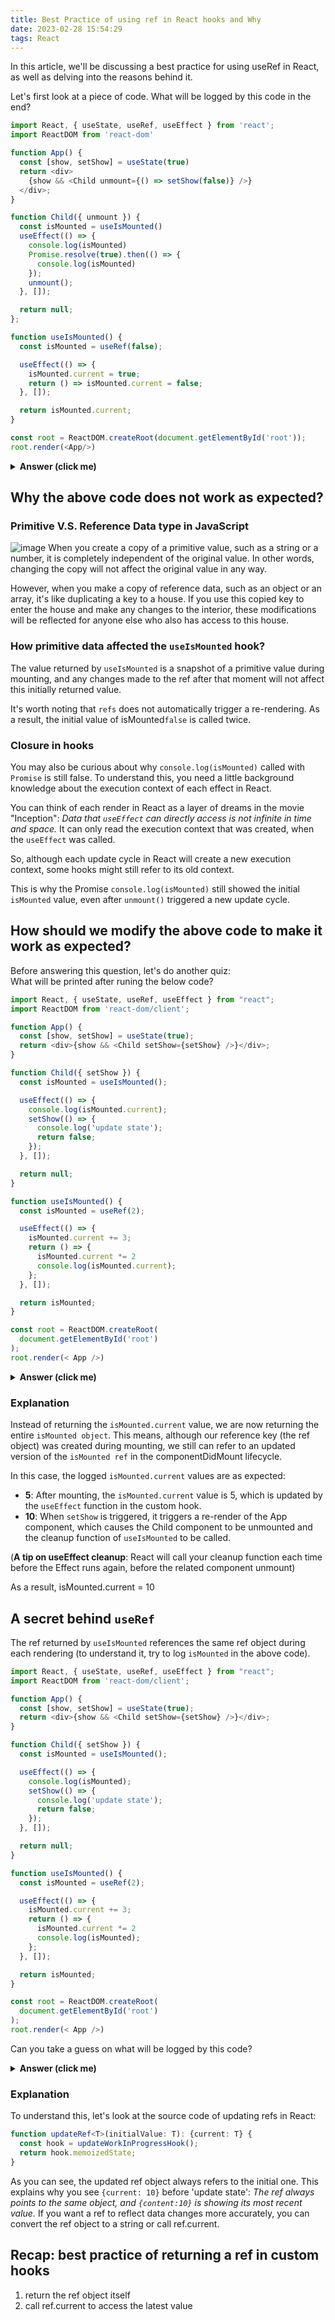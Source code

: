 ```yaml
---
title: Best Practice of using ref in React hooks and Why
date: 2023-02-28 15:54:29
tags: React
---
```


In this article, we'll be discussing a best practice for using useRef in React, as well as delving into the reasons behind it.

Let's first look at a piece of code. What will be logged by this code in the end?
```js
import React, { useState, useRef, useEffect } from 'react';
import ReactDOM from 'react-dom'

function App() {
  const [show, setShow] = useState(true)
  return <div>
    {show && <Child unmount={() => setShow(false)} />}
  </div>;
}

function Child({ unmount }) {
  const isMounted = useIsMounted()
  useEffect(() => {
    console.log(isMounted)
    Promise.resolve(true).then(() => {
      console.log(isMounted)
    });
    unmount(); 
  }, []);

  return null;
};

function useIsMounted() {
  const isMounted = useRef(false);

  useEffect(() => {
    isMounted.current = true;
    return () => isMounted.current = false;
  }, []);

  return isMounted.current;
}

const root = ReactDOM.createRoot(document.getElementById('root'));
root.render(<App/>)
```
<details><summary><b>Answer (click me)</b></summary>
<p>

```js
// mount 
false
// update
false
```

```jsx
function Child({ unmount }) {
  const isMounted = useIsMounted() // mounting
  useEffect(() => {
    console.log(isMounted) // mounted
    Promise.resolve(true).then(() => {
      console.log(isMounted) // update
    });
    unmount(); // called when mounted, cause an update
  }, []);

  return null;
};

function useIsMounted() {
  const isMounted = useRef(false); // mounting

  useEffect(() => {
    isMounted.current = true; // mounted
    return () => isMounted.current = false; // cleanup function called during next update
  }, []);

  return isMounted.current; // mounting
}
```

</p>
</details>

## Why the above code does not work as expected?
### Primitive V.S. Reference Data type in JavaScript
![image](https://user-images.githubusercontent.com/51183663/221996628-e8465f1a-21ec-4f42-838d-a6b41ad17047.png)
When you create a copy of a primitive value, such as a string or a number, it is completely independent of the original value. In other words, changing the copy will not affect the original value in any way.

However, when you make a copy of reference data, such as an object or an array, it's like duplicating a key to a house. If you use this copied key to enter the house and make any changes to the interior, these modifications will be reflected for anyone else who also has access to this house.

### How primitive data affected the `useIsMounted` hook?
The value returned by ```useIsMounted``` is a snapshot of a primitive value during mounting, and any changes made to the ref after that moment will not affect this initially returned value.

It's worth noting that `refs` does not automatically trigger a re-rendering. As a result, the initial value of isMounted```false``` is called twice.

### Closure in hooks
You may also be curious about why `console.log(isMounted)` called with `Promise` is still false. To understand this, you need a little background knowledge about the execution context of each effect in React.

You can think of each render in React as a layer of dreams in the movie "Inception": 
*Data that `useEffect` can directly access is not infinite in time and space.*
It can only read the execution context that was created, when the `useEffect` was called.

So, although each update cycle in React will create a new execution context, some hooks might still refer to its old context.

This is why the Promise `console.log(isMounted)` still showed the initial `isMounted` value, even after `unmount()` triggered a new update cycle.

## How should we modify the above code to make it work as expected?
Before answering this question, let's do another quiz:    
What will be printed after runing the below code?
```js
import React, { useState, useRef, useEffect } from "react";
import ReactDOM from 'react-dom/client';

function App() {
  const [show, setShow] = useState(true);
  return <div>{show && <Child setShow={setShow} />}</div>;
}

function Child({ setShow }) {
  const isMounted = useIsMounted();

  useEffect(() => {
    console.log(isMounted.current);
    setShow(() => {
      console.log('update state');
      return false;
    });
  }, []);

  return null;
}

function useIsMounted() {
  const isMounted = useRef(2);

  useEffect(() => {
    isMounted.current += 3;
    return () => {
      isMounted.current *= 2
      console.log(isMounted.current);
    };
  }, []);

  return isMounted;
}

const root = ReactDOM.createRoot(
  document.getElementById('root')
);
root.render(< App />)
```
<details><summary><b>Answer (click me)</b></summary>
<p>

```js
// mounted
5
"update state"
// after state updated
10
```

</p>
</details>

### Explanation
Instead of returning the `isMounted.current` value, we are now returning the entire `isMounted object`. This means, although our reference key (the ref object) was created during mounting, we still can refer to an updated version of the `isMounted ref` in the componentDidMount lifecycle.

In this case, the logged `isMounted.current` values are as expected:
- **5**: After mounting, the `isMounted.current` value is 5, which is updated by the `useEffect` function in the custom hook.
- **10**: When `setShow` is triggered, it triggers a re-render of the App component, which causes the Child component to be unmounted and the cleanup function of `useIsMounted` to be called.
 
(**A tip on useEffect cleanup**: React will call your cleanup function each time before the Effect runs again, before the related component unmount)

As a result, isMounted.current = 10    

## A secret behind `useRef`
The ref returned by `useIsMounted` references the same ref object during each rendering (to understand it, try to log `isMounted` in the above code).
```typescript jsx
import React, { useState, useRef, useEffect } from "react";
import ReactDOM from 'react-dom/client';

function App() {
  const [show, setShow] = useState(true);
  return <div>{show && <Child setShow={setShow} />}</div>;
}

function Child({ setShow }) {
  const isMounted = useIsMounted();

  useEffect(() => {
    console.log(isMounted);
    setShow(() => {
      console.log('update state');
      return false;
    });
  }, []);

  return null;
}

function useIsMounted() {
  const isMounted = useRef(2);

  useEffect(() => {
    isMounted.current += 3;
    return () => {
      isMounted.current *= 2
      console.log(isMounted);
    };
  }, []);

  return isMounted;
}

const root = ReactDOM.createRoot(
  document.getElementById('root')
);
root.render(< App />)
```

Can you take a guess on what will be logged by this code?
<details><summary><b>Answer (click me)</b></summary>
<p>

```js
{current: 10}
'update state' 
{current: 10}
```

</p>
</details>

### Explanation
To understand this, let's look at the source code of updating refs in React:
```typescript
function updateRef<T>(initialValue: T): {current: T} {
  const hook = updateWorkInProgressHook();
  return hook.memoizedState;
}
```
As you can see, the updated ref object always refers to the initial one.
This explains why you see `{current: 10}` before 'update state':
*The ref always points to the same object, and `{content:10}` is showing its most recent value.*
If you want a ref to reflect data changes more accurately, you can convert the ref object to a string or call ref.current.

## Recap: best practice of returning a ref in custom hooks
1. return the ref object itself
2. call ref.current to access the latest value

